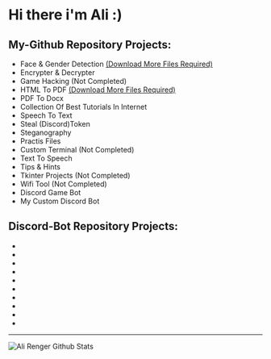 # Hi there i'm Ali :)
## My-Github Repository Projects:
- Face & Gender Detection [(Download More Files Required)][wightfile]
- Encrypter & Decrypter
- Game Hacking (Not Completed)
- HTML To PDF [(Download More Files Required)][wkhtmltopdf]
- PDF To Docx
- Collection Of Best Tutorials In Internet
- Speech To Text
- Steal (Discord)Token
- Steganography
- Practis Files
- Custom Terminal (Not Completed)
- Text To Speech
- Tips & Hints
- Tkinter Projects (Not Completed)
- Wifi Tool (Not Completed)
- Discord Game Bot
- My Custom Discord Bot

## Discord-Bot Repository Projects:
- 
- 
- 
- 
- 
- 
- 
- 
- 
- 


---

<img align="left" alt="Ali Renger Github Stats" src="https://github-readme-stats.vercel.app/api?username=renger08&show_icons=true&hide_border=true" />


<br />
<br />


[wightfile]: https://github.com/renger08/My-Github/blob/main/Detecter/Weights%20Folder%20Files.txt
[wkhtmltopdf]: https://wkhtmltopdf.org/downloads.html
